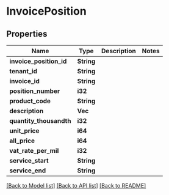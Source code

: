 # InvoicePosition

## Properties

Name | Type | Description | Notes
------------ | ------------- | ------------- | -------------
**invoice_position_id** | **String** |  | 
**tenant_id** | **String** |  | 
**invoice_id** | **String** |  | 
**position_number** | **i32** |  | 
**product_code** | **String** |  | 
**description** | **Vec<String>** |  | 
**quantity_thousandth** | **i32** |  | 
**unit_price** | **i64** |  | 
**all_price** | **i64** |  | 
**vat_rate_per_mil** | **i32** |  | 
**service_start** | **String** |  | 
**service_end** | **String** |  | 

[[Back to Model list]](../README.md#documentation-for-models) [[Back to API list]](../README.md#documentation-for-api-endpoints) [[Back to README]](../README.md)


